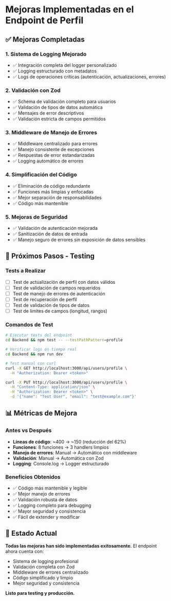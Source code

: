 # Mejoras Implementadas en el Endpoint de Perfil

## ✅ Mejoras Completadas

### 1. Sistema de Logging Mejorado
- ✅ Integración completa del logger personalizado
- ✅ Logging estructurado con metadatos
- ✅ Logs de operaciones críticas (autenticación, actualizaciones, errores)

### 2. Validación con Zod
- ✅ Schema de validación completo para usuarios
- ✅ Validación de tipos de datos automática
- ✅ Mensajes de error descriptivos
- ✅ Validación estricta de campos permitidos

### 3. Middleware de Manejo de Errores
- ✅ Middleware centralizado para errores
- ✅ Manejo consistente de excepciones
- ✅ Respuestas de error estandarizadas
- ✅ Logging automático de errores

### 4. Simplificación del Código
- ✅ Eliminación de código redundante
- ✅ Funciones más limpias y enfocadas
- ✅ Mejor separación de responsabilidades
- ✅ Código más mantenible

### 5. Mejoras de Seguridad
- ✅ Validación de autenticación mejorada
- ✅ Sanitización de datos de entrada
- ✅ Manejo seguro de errores sin exposición de datos sensibles

## 🧪 Próximos Pasos - Testing

### Tests a Realizar
- [ ] Test de actualización de perfil con datos válidos
- [ ] Test de validación de campos requeridos
- [ ] Test de manejo de errores de autenticación
- [ ] Test de recuperación de perfil
- [ ] Test de validación de tipos de datos
- [ ] Test de límites de campos (longitud, rangos)

### Comandos de Test
```bash
# Ejecutar tests del endpoint
cd Backend && npm test -- --testPathPattern=profile

# Verificar logs en tiempo real
cd Backend && npm run dev

# Test manual con curl
curl -X GET http://localhost:3000/api/users/profile \
  -H "Authorization: Bearer <token>"

curl -X PUT http://localhost:3000/api/users/profile \
  -H "Content-Type: application/json" \
  -H "Authorization: Bearer <token>" \
  -d '{"name": "Test User", "email": "test@example.com"}'
```

## 📊 Métricas de Mejora

### Antes vs Después
- **Líneas de código**: ~400 → ~150 (reducción del 62%)
- **Funciones**: 8 funciones → 3 handlers limpios
- **Manejo de errores**: Manual → Automático con middleware
- **Validación**: Manual → Automática con Zod
- **Logging**: Console.log → Logger estructurado

### Beneficios Obtenidos
- ✅ Código más mantenible y legible
- ✅ Mejor manejo de errores
- ✅ Validación robusta de datos
- ✅ Logging completo para debugging
- ✅ Mayor seguridad y consistencia
- ✅ Fácil de extender y modificar

## 🎯 Estado Actual
**Todas las mejoras han sido implementadas exitosamente.** El endpoint ahora cuenta con:
- Sistema de logging profesional
- Validación completa con Zod
- Middleware de errores centralizado
- Código simplificado y limpio
- Mejor seguridad y consistencia

**Listo para testing y producción.**
